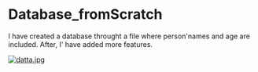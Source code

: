 # Database_fromScratch
I have created a database throught a file where person'names and  age are included.  After, I' have added more features.


[![datta.jpg](https://i.postimg.cc/13kD6gDL/datta.jpg)](https://postimg.cc/nX1sfhRk)
